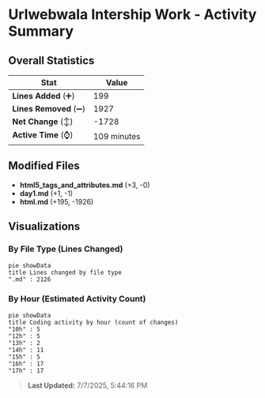 # Urlwebwala Intership Work - Activity Summary 

## Overall Statistics

| Stat                   | Value                                                             |
| ---------------------- | ----------------------------------------------------------------- |
| **Lines Added** (➕)   | 199                                          |
| **Lines Removed** (➖) | 1927                                        |
| **Net Change** (↕)    | -1728                |
| **Active Time** (⌚)   | 109 minutes |


## Modified Files
- **html5_tags_and_attributes.md** (+3, -0)
- **day1.md** (+1, -1)
- **html.md** (+195, -1926)

## Visualizations

### By File Type (Lines Changed)

```mermaid
pie showData
title Lines changed by file type
".md" : 2126
```

### By Hour (Estimated Activity Count)

```mermaid
pie showData
title Coding activity by hour (count of changes)
"10h" : 5
"12h" : 5
"13h" : 2
"14h" : 11
"15h" : 5
"16h" : 17
"17h" : 17
```


> **Last Updated:** 7/7/2025, 5:44:16 PM